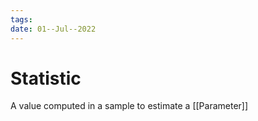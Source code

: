 ```yaml
---
tags:
date: 01--Jul--2022
---
```


# Statistic

A value computed in a sample to estimate a [[Parameter]]

